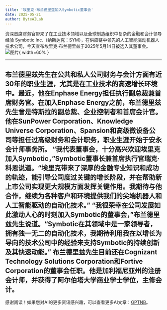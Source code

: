 ```yaml
---
title: '埃里克·布兰德里兹加入Symbotic董事会'
date: 2025-05-21
author: ByteAILab
---
```


资深首席财务官带来了在工业技术领域以及全球制造组织中复杂的金融和会计领导经验
Symbotic Inc.（纳斯达克：SYM），在供应链中领先的人工智能驱动机器人技术公司，今天宣布埃里克·布兰德里兹于2025年5月14日被选入其董事会。![图片](https://ai-techpark.com/wp-content/uploads/Eric-Branderiz.jpg){ width=60% }

---

布兰德里兹先生在公共和私人公司财务与会计方面有近30年的职业生涯，尤其是在工业技术的高速增长环境中。最近，他在Enphase Energy担任执行副总裁兼首席财务官。在加入Enphase Energy之前，布兰德里兹先生曾是特斯拉的副总裁、企业控制者和首席会计官。他在SunPower Corporation、Knowledge Universe Corporation、Spansion和高级微设备公司等担任过高级财务和会计职务，职业生涯开始于安永会计师事务所。
“我代表董事会，十分高兴欢迎埃里克加入Symbotic，”Symbotic董事长兼首席执行官瑞克·科恩说道。“埃里克带来了深厚的金融专业知识和成功的轨迹，能引导公司度过关键的增长阶段，并在帮助新上市公司实现更大规模方面发挥关键作用。我期待与他合作，继续为各种客户和环境提供我们的尖端机器人和人工智能驱动的自动化技术。”
“我很荣幸在公司发展如此激动人心的时刻加入Symbotic的董事会，”布兰德里兹先生说道。“Symbotic在其领域中是一家领导者，拥有独一无二的自动化技术，我期待利用我在以增长为导向的技术公司中的经验来支持Symbotic的持续创新及其快速动能。”
布兰德里兹先生目前还在Cognizant Technology Solutions Corporation和Fortive Corporation的董事会任职。他是加利福尼亚州的注册会计师，并获得了阿尔伯塔大学商业学士学位，主修会计。
---
感谢阅读！如果您对AI的更多资讯感兴趣，可以查看更多AI文章：[GPTNB](https://gptnb.com)。